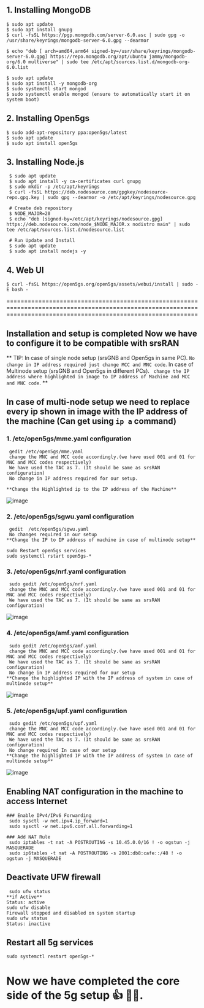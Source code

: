 ## 1. Installing MongoDB

```
$ sudo apt update
$ sudo apt install gnupg
$ curl -fsSL https://pgp.mongodb.com/server-6.0.asc | sudo gpg -o /usr/share/keyrings/mongodb-server-6.0.gpg --dearmor

$ echo "deb [ arch=amd64,arm64 signed-by=/usr/share/keyrings/mongodb-server-6.0.gpg] https://repo.mongodb.org/apt/ubuntu jammy/mongodb-org/6.0 multiverse" | sudo tee /etc/apt/sources.list.d/mongodb-org-6.0.list
```

```
$ sudo apt update
$ sudo apt install -y mongodb-org
$ sudo systemctl start mongod 
$ sudo systemctl enable mongod (ensure to automatically start it on system boot)
```
## 2. Installing Open5gs
```
$ sudo add-apt-repository ppa:open5gs/latest
$ sudo apt update
$ sudo apt install open5gs

```

## 3. Installing Node.js

```
 $ sudo apt update
 $ sudo apt install -y ca-certificates curl gnupg
 $ sudo mkdir -p /etc/apt/keyrings
 $ curl -fsSL https://deb.nodesource.com/gpgkey/nodesource-repo.gpg.key | sudo gpg --dearmor -o /etc/apt/keyrings/nodesource.gpg

 # Create deb repository
 $ NODE_MAJOR=20
 $ echo "deb [signed-by=/etc/apt/keyrings/nodesource.gpg] https://deb.nodesource.com/node_$NODE_MAJOR.x nodistro main" | sudo tee /etc/apt/sources.list.d/nodesource.list

 # Run Update and Install
 $ sudo apt update
 $ sudo apt install nodejs -y

```

## 4. Web UI
```
$ curl -fsSL https://open5gs.org/open5gs/assets/webui/install | sudo -E bash -

```

==================================================================================================================================================================
## Installation and setup is completed Now we have to configure it to be compatible with srsRAN

**
TIP:
In case of single node setup (srsGNB and Open5gs in same PC). `No change in IP address required just change MCC and MNC code`. 
In case of Multinode setup (srsGNB and Open5gs in different PCs). ` change the IP address where highlighted in image to IP address of Machine and MCC and MNC code`. 
**

## In case of multi-node setup we need to replace every ip shown in image with the IP address of the machine (Can get using `ip a` command)

### 1.   /etc/open5gs/mme.yaml configuration

```
 gedit /etc/open5gs/mme.yaml
 change the MNC and MCC code accordingly.(we have used 001 and 01 for MNC and MCC codes respectively)
 We have used the TAC as 7. (It should be same as srsRAN configuration)
 No change in IP address required for our setup.

**Change the Highlighted ip to the IP address of the Machine**
```
![image](https://github.com/user-attachments/assets/fc80d32e-3790-4e1f-96e0-1f7daae6405d)

### 2.    /etc/open5gs/sgwu.yaml configuration

```
 gedit  /etc/open5gs/sgwu.yaml
 No changes required in our setup
**Change the IP to IP address of machine in case of multinode setup** 
```

```
sudo Restart open5gs services
sudo systemctl rstart open5gs-*

```

### 3.   /etc/open5gs/nrf.yaml configuration

```
 sudo gedit /etc/open5gs/nrf.yaml
 change the MNC and MCC code accordingly.(we have used 001 and 01 for MNC and MCC codes respectively)
 We have used the TAC as 7. (It should be same as srsRAN configuration)
```
![image](https://github.com/user-attachments/assets/5f3f02d0-e10e-4a57-bdb9-5e1dbb0233e8)
### 4.   /etc/open5gs/amf.yaml configuration

```
 sudo gedit /etc/open5gs/amf.yaml
 change the MNC and MCC code accordingly.(we have used 001 and 01 for MNC and MCC codes respectively)
 We have used the TAC as 7. (It should be same as srsRAN configuration)
 No change in IP address required for our setup
**Change the highlighted IP with the IP address of system in case of multinode setup**
```
![image](https://github.com/user-attachments/assets/f47a4189-0913-4395-b556-40ef4e1b5fbf)

### 5.   /etc/open5gs/upf.yaml configuration

```
 sudo gedit /etc/open5gs/upf.yaml
 change the MNC and MCC code accordingly.(we have used 001 and 01 for MNC and MCC codes respectively)
 We have used the TAC as 7. (It should be same as srsRAN configuration)
 No change required In case of our setup
**Change the highlighted IP with the IP address of system in case of multinode setup**

```


![image](https://github.com/user-attachments/assets/89259622-bea6-48ef-abe3-b20f096d9602)


## Enabling NAT configuration in the machine to access Internet

```
### Enable IPv4/IPv6 Forwarding
 sudo sysctl -w net.ipv4.ip_forward=1
 sudo sysctl -w net.ipv6.conf.all.forwarding=1

### Add NAT Rule
 sudo iptables -t nat -A POSTROUTING -s 10.45.0.0/16 ! -o ogstun -j MASQUERADE
 sudo ip6tables -t nat -A POSTROUTING -s 2001:db8:cafe::/48 ! -o ogstun -j MASQUERADE

```

## Deactivate UFW firewall

```
 sudo ufw status
**if Active**
Status: active
sudo ufw disable
Firewall stopped and disabled on system startup
sudo ufw status
Status: inactive
```

## Restart all 5g services


```
sudo systemctl restart open5gs-*
```



# Now we have completed the core side of the 5g setup 👍 🎉🎉.
